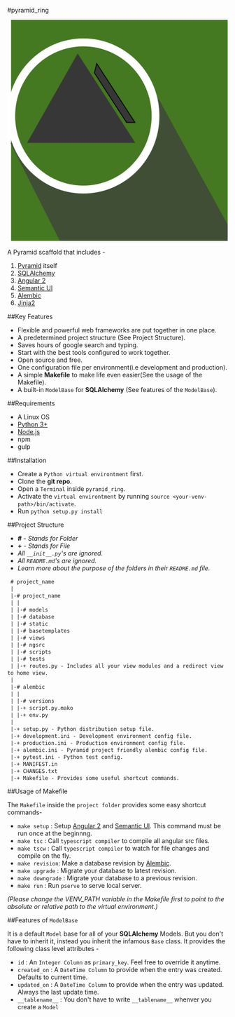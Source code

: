 #pyramid_ring

![Image not found](images/pyramid_ring.png)

A Pyramid scaffold that includes -

1. [Pyramid](http://www.pylonsproject.org/) itself
2. [SQLAlchemy](http://www.sqlalchemy.org/)
3. [Angular 2](https://angular.io/)
4. [Semantic UI](http://semantic-ui.com/)
5. [Alembic](http://alembic.zzzcomputing.com/)
6. [Jinja2](http://jinja.pocoo.org/docs/dev/)

##Key Features

* Flexible and powerful web frameworks are put together in one place.
* A predetermined project structure (See Project Structure).
* Saves hours of google search and typing.
* Start with the best tools configured to work together.
* Open source and free.
* One configuration file per environment(i.e development and production).
* A simple **Makefile** to make life even easier(See the usage of the Makefile).
* A built-in `ModelBase` for **SQLAlchemy** (See features of the `ModelBase`).

##Requirements

* A Linux OS
* [Python 3+](https://www.python.org/downloads/)
* [Node.js](https://nodejs.org/en/)
* npm
* gulp

##Installation

- Create a `Python virtual environtment` first.
- Clone the **git repo**.
- Open a `Terminal` inside `pyramid_ring`. 
- Activate the `virtual environtment` by running `source <your-venv-path>/bin/activate`. 
- Run `python setup.py install`

##Project Structure

- **#** - _Stands for Folder_
- **+** - _Stands for File_
- _All `__init__.py`'s are ignored._
- _All `README.md`'s are ignored._
- _Learn more about the purpose of the folders in their `README.md` file._

```
 # project_name
 |
 |-# project_name
 | |
 | |-# models
 | |-# database
 | |-# static
 | |-# basetemplates
 | |-# views
 | |-# ngsrc
 | |-# scripts
 | |-# tests
 | |-+ routes.py - Includes all your view modules and a redirect view to home view.
 |
 |-# alembic
 | |
 | |-# versions
 | |-+ script.py.mako
 | |-+ env.py
 |
 |-+ setup.py - Python distribution setup file.
 |-+ development.ini - Development environment config file.
 |-+ production.ini - Production environment config file.
 |-+ alembic.ini - Pyramid project friendly alembic config file.
 |-+ pytest.ini - Python test config.
 |-+ MANIFEST.in
 |-+ CHANGES.txt
 |-+ Makefile - Provides some useful shortcut commands.
```

##Usage of Makefile

The `Makefile` inside the `project folder` provides some easy shortcut commands-

- `make setup` : Setup [Angular 2](https://angular.io/) and [Semantic UI](http://semantic-ui.com/). This command must be run once at the beginnng.
- `make tsc` : Call `typescript compiler` to compile all angular src files.
- `make tscw` : Call `typescript compiler` to watch for file changes and compile on the fly.
- `make revision`: Make a database revision by [Alembic](http://alembic.zzzcomputing.com/).
- `make upgrade` : Migrate your database to latest revision.
- `make downgrade` : Migrate your database to a previous revision.
- `make run` : Run `pserve` to serve local server.

_(Please change the VENV_PATH variable in the Makefile first to point to the absolute or relative path to the virtual environment.)_

##Features of `ModelBase`

It is a default `Model` base for all of your **SQLAlchemy** Models. But you don't have to inherit it, instead you 
inherit the infamous `Base` class. It provides the following class level attributes -

- `id` : An `Integer Column` as `primary_key`. Feel free to override it anytime.
- `created_on` : A `DateTime Column` to provide when the entry was created. Defaults to current time.
- `updated_on` : A `DateTime Column` to provide when the entry was updated. Always the last update time.
- `__tablename__` : You don't have to write `__tablename__` whenver you create a `Model`
